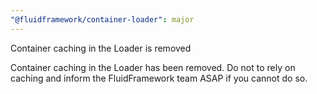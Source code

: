 ```yaml
---
"@fluidframework/container-loader": major
---
```


Container caching in the Loader is removed

Container caching in the Loader has been removed. Do not to rely on caching and inform the FluidFramework team ASAP if you cannot do so.
